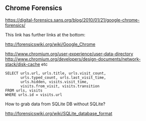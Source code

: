 
Chrome Forensics
----------------

https://digital-forensics.sans.org/blog/2010/01/21/google-chrome-forensics/

This link has further links at the bottom:

http://forensicswiki.org/wiki/Google_Chrome

http://www.chromium.org/user-experience/user-data-directory
http://www.chromium.org/developers/design-documents/network-stack/disk-cache
etc

```
SELECT urls.url, urls.title, urls.visit_count,
       urls.typed_count, urls.last_visit_time,
       urls.hidden, visits.visit_time,
       visits.from_visit, visits.transition
FROM urls, visits
WHERE urls.id = visits.url
```

How to grab data from SQLite DB without SQLite?

http://forensicswiki.org/wiki/SQLite_database_format

<!-- vim: set autoindent expandtab sw=4 syntax=markdown: -->
